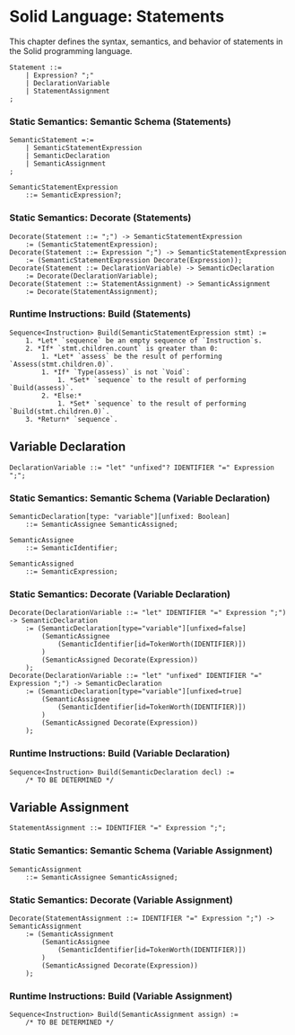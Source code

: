 # Solid Language: Statements
This chapter defines the syntax, semantics, and behavior of statements in the Solid programming language.

```w3c
Statement ::=
	| Expression? ";"
	| DeclarationVariable
	| StatementAssignment
;
```


### Static Semantics: Semantic Schema (Statements)
```w3c
SemanticStatement =:=
	| SemanticStatementExpression
	| SemanticDeclaration
	| SemanticAssignment
;

SemanticStatementExpression
	::= SemanticExpression?;
```


### Static Semantics: Decorate (Statements)
```w3c
Decorate(Statement ::= ";") -> SemanticStatementExpression
	:= (SemanticStatementExpression);
Decorate(Statement ::= Expression ";") -> SemanticStatementExpression
	:= (SemanticStatementExpression Decorate(Expression));
Decorate(Statement ::= DeclarationVariable) -> SemanticDeclaration
	:= Decorate(DeclarationVariable);
Decorate(Statement ::= StatementAssignment) -> SemanticAssignment
	:= Decorate(StatementAssignment);
```


### Runtime Instructions: Build (Statements)
```w3c
Sequence<Instruction> Build(SemanticStatementExpression stmt) :=
	1. *Let* `sequence` be an empty sequence of `Instruction`s.
	2. *If* `stmt.children.count` is greater than 0:
		1. *Let* `assess` be the result of performing `Assess(stmt.children.0)`.
		1. *If* `Type(assess)` is not `Void`:
			1. *Set* `sequence` to the result of performing `Build(assess)`.
		2. *Else:*
			1. *Set* `sequence` to the result of performing `Build(stmt.children.0)`.
	3. *Return* `sequence`.
```



## Variable Declaration
```w3c
DeclarationVariable ::= "let" "unfixed"? IDENTIFIER "=" Expression ";";
```


### Static Semantics: Semantic Schema (Variable Declaration)
```w3c
SemanticDeclaration[type: "variable"][unfixed: Boolean]
	::= SemanticAssignee SemanticAssigned;

SemanticAssignee
	::= SemanticIdentifier;

SemanticAssigned
	::= SemanticExpression;
```


### Static Semantics: Decorate (Variable Declaration)
```w3c
Decorate(DeclarationVariable ::= "let" IDENTIFIER "=" Expression ";") -> SemanticDeclaration
	:= (SemanticDeclaration[type="variable"][unfixed=false]
		(SemanticAssignee
			(SemanticIdentifier[id=TokenWorth(IDENTIFIER)])
		)
		(SemanticAssigned Decorate(Expression))
	);
Decorate(DeclarationVariable ::= "let" "unfixed" IDENTIFIER "=" Expression ";") -> SemanticDeclaration
	:= (SemanticDeclaration[type="variable"][unfixed=true]
		(SemanticAssignee
			(SemanticIdentifier[id=TokenWorth(IDENTIFIER)])
		)
		(SemanticAssigned Decorate(Expression))
	);
```


### Runtime Instructions: Build (Variable Declaration)
```w3c
Sequence<Instruction> Build(SemanticDeclaration decl) :=
	/* TO BE DETERMINED */
```



## Variable Assignment
```w3c
StatementAssignment ::= IDENTIFIER "=" Expression ";";
```


### Static Semantics: Semantic Schema (Variable Assignment)
```w3c
SemanticAssignment
	::= SemanticAssignee SemanticAssigned;
```


### Static Semantics: Decorate (Variable Assignment)
```w3c
Decorate(StatementAssignment ::= IDENTIFIER "=" Expression ";") -> SemanticAssignment
	:= (SemanticAssignment
		(SemanticAssignee
			(SemanticIdentifier[id=TokenWorth(IDENTIFIER)])
		)
		(SemanticAssigned Decorate(Expression))
	);
```


### Runtime Instructions: Build (Variable Assignment)
```w3c
Sequence<Instruction> Build(SemanticAssignment assign) :=
	/* TO BE DETERMINED */
```
